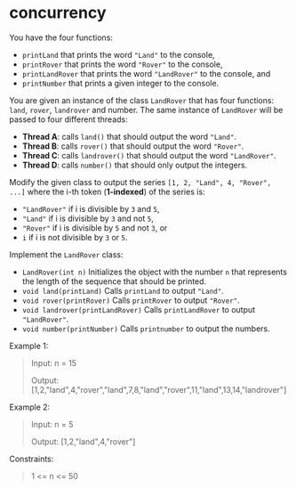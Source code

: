 # concurrency

You have the four functions:

- `printLand` that prints the word `"Land"` to the console,
- `printRover` that prints the word `"Rover"` to the console,
- `printLandRover` that prints the word `"LandRover"` to the console, and
- `printNumber` that prints a given integer to the console.

You are given an instance of the class `LandRover` that has four functions: `land`, `rover`, `landrover` and number. The same instance of `LandRover` will be passed to four different threads:

- **Thread A**: calls `land()` that should output the word `"Land"`.
- **Thread B**: calls `rover()` that should output the word `"Rover"`.
- **Thread C**: calls `landrover()` that should output the word `"LandRover"`.
- **Thread D**: calls `number()` that should only output the integers.

Modify the given class to output the series `[1, 2, "Land", 4, "Rover", ...]` where the i-th token (**1-indexed**) of the series is:

- `"LandRover"` if i is divisible by `3` and `5`,
- `"Land"` if i is divisible by `3` and not `5`,
- `"Rover"` if i is divisible by `5` and not `3`, or
- `i` if i is not divisible by `3` or `5`.

Implement the `LandRover` class:

- `LandRover(int n)` Initializes the object with the number `n` that represents the length of the sequence that should be printed.
- `void land(printLand)` Calls `printLand` to output `"Land"`.
- `void rover(printRover)` Calls `printRover` to output `"Rover"`.
- `void landrover(printLandRover)` Calls `printLandRover` to output `"LandRover"`.
- `void number(printNumber)` Calls `printnumber` to output the numbers.

Example 1:

>Input: n = 15
>
>Output: [1,2,"land",4,"rover","land",7,8,"land","rover",11,"land",13,14,"landrover"]

Example 2:

>Input: n = 5
> 
>Output: [1,2,"land",4,"rover"]

Constraints:

>1 <= n <= 50